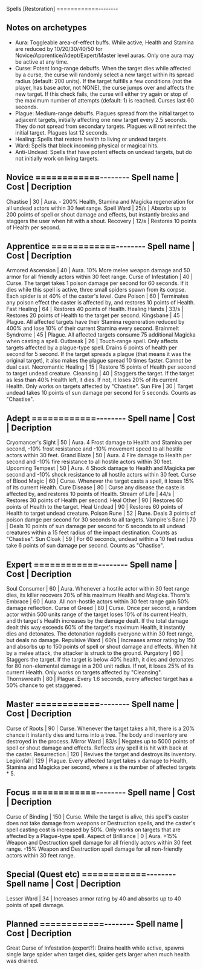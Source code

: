 Spells [Restoration]
============--------

Notes on archetypes
--------------------

- Aura: 		Toggleable area-of-effect buffs. While active, Health and Stamina are reduced by 10/20/30/40/50 for Novice/Apprentice/Adept/Expert/Master level auras. Only one aura may be active at any time.
- Curse:		Potent long-range debuffs. When the target dies while affected by a curse, the curse will randomly select a new target within its spread radius (default: 200 units). If the target fulfills a few conditions (not the player, has base actor, not NONE), the curse jumps over and affects the new target. If this check fails, the curse will either try again or stop of the maximum number of attempts (default: 1) is reached. Curses last 60 seconds.
- Plague: 		Medium-range debuffs. Plagues spread from the initial target to adjacent targets, initially affecting one new target every 2.5 seconds. They do not spread from secondary targets. Plagues will not reinfect the initial target. Plagues last 12 seconds.
- Healing:		Spells that restore health to living or undead targets.
- Ward:			Spells that block incoming physical or magical hits.
- Anti-Undead:	Spells that have potent effects on undead targets, but do not initially work on living targets.

Novice
============--------
Spell name 		|	Cost	|	Decription
------------------------------------------
Chastise		| 30		| Aura. - 200% Health, Stamina and Magicka regeneration for all undead actors within 30 feet range. 
Spell Ward		| 25/s		| Absorbs up to 200 points of spell or shout damage and effects, but instantly breaks and staggers the user when hit with a shout.
Recovery		| 12/s		| Restores 10 points of Health per second.


Apprentice
============--------
Spell name 		|	Cost	|	Decription
------------------------------------------
Armored Ascension		| 40	| Aura. 10% More melee weapon damage and 50 armor for all friendly actors within 30 feet range.
Curse of Infestation	| 40	| Curse. The target takes 1 poison damage per second for 60 seconds. If it dies while this spell is active, three small spiders spawn from its corpse. Each spider is at 40% of the caster's level.
Cure Poison				| 60	| Terminates any poison effect the caster is affected by, and restores 10 points of Health.
Fast Healing			| 64	| Restores 40 points of Health.	
Healing Hands			| 33/s	| Restores 20 points of Health to the target per second.
Kingsbane				| 45	| Plague. All affected targets have their Stamina regeneration reduced by 400% and lose 10% of their current Stamina every second.
Brainmelt Syndrome		| 45	| Plague. All affected targets consume 75 additional Magicka when casting a spell.
Outbreak				| 26	| Touch-range spell. Only affects targets affected by a plague-type spell. Drains 6 points of health per second for 5 second. If the target spreads a plague (that means it was the original target), it also makes the plague spread 10 times faster. Cannot be dual cast.
Necromantic Healing		| 15	| Restore 15 points of Health per second to target undead creature.
Cleansing				| 40	| Staggers the target. If the target as less than 40% Health left, it dies. If not, it loses 20% of its current Health. Only works on targets affected by "Chastise".
Sun Fire				| 30	| Target undead takes 10 points of sun damage per second for 5 seconds. Counts as "Chastise".


Adept
============--------
Spell name 		|	Cost	|	Decription
------------------------------------------
Cryomancer's Sight		| 50	| Aura. 4 Frost damage to Health and Stamina per second, -10% frost resistance and -10% movement speed to all hostile actors within 30 feet.
Grand Blaze				| 50	| Aura. 4 Fire damage to Health per second and -10% fire resistance to all hostile actors within 30 feet.
Upcoming Tempest		| 50	| Aura. 4 Shock damage to Health and Magicka per second and -10% shock resistance to all hostile actors within 30 feet.
Curse of Blood Magic	| 60	| Curse. Whenever the target casts a spell, it loses 15% of its current Health.
Cure Disease			| 80	| Curse any disease the caste is affected by, and restores 10 points of Health.
Stream of Life			| 44/s	| Restores 30 points of Health per second.
Heal Other				| 90	| Restores 60 points of Health to the target.
Heal Undead				| 90	| Restores 60 points of Health to target undead creature.
Poison Rune				| 52	| Rune. Deals 3 points of poison damge per second for 30 seconds to all targets. 
Vampire's Bane			| 70	| Deals 10 points of sun damage per second for 6 seconds to all undead creatures within a 15 feet radius of the impact destination. Counts as "Chastise". 
Sun Cloak				| 59	| For 60 seconds, undead within a 10 feet radius take 6 points of sun damage per second. Counts as "Chastise".


Expert
============--------
Spell name 		|	Cost	|	Decription
------------------------------------------
Soul Consumer	| 60		| Aura. Whenever a hostile actor within 30 feet range dies, its killer recovers 20% of his maximum Health and Magicka.
Thorn's Embrace	| 60		| Aura. All non-hostile actors within 30 feet range gain 50% damage reflection.
Curse of Greed	| 80		| Curse. Once per second, a random actor within 500 units range of the target loses 10% of its current Health, and th target's Health increases by the damage dealt. If the total damage dealt this way exceeds 60% of the target's maximum Health, it instantly dies and detonates. The detonation ragdolls everyone within 30 feet range, but deals no damage.
Repulsive Ward	| 60/s		| Increases armor rating by 150 and absorbs up to 150 points of spell or shout damage and effects. When hit by a melee attack, the attacker is struck to the ground.
Purgatory		| 60		| Staggers the target. If the target is below 40% health, it dies and detonates for 80 non-elemental damage in a 200 unit radius. If not, it loses 25% of its current Health. Only works on targets affected by "Cleansing".
Thornswreath	| 80		| Plague. Every 1.6 seconds, every affected target has a 50% chance to get staggered.


Master
============--------
Spell name 		|	Cost	|	Decription
------------------------------------------
Curse of Roots	| 90		| Curse. Whenever the target takes a hit, there is a 20% chance it instantly dies and turns into a tree. The body and inventory are destroyed in the process.
Mirror Ward		| 83/s		| Negates up to 5000 points of spell or shout damage and effects. Reflects any spell it is hit with back at the caster.
Resurrection	| 120		| Revives the target and destroys its inventory.
Legionfall		| 129		| Plague. Every affected target takes x damage to Health, Stamina and Magicka per second, where x is the number of affected targets * 5. 


Focus
============--------
Spell name 		|	Cost	|	Decription
------------------------------------------
Curse of Binding		| 150	| Curse. While the target is alive, this spell's caster does not take damage from weapons or Destruction spells, and the caster's spell casting cost is increased by 50%. Only works on targets that are affected by a Plague-type spell.
Aspect of Brilliance	| 0 	| Aura. +15% Weapon and Destruction spell damage for all friendly actors within 30 feet range. -15% Weapon and Destruction spell damage for all non-friendly actors within 30 feet range.


Special (Quest etc)
============--------
Spell name 		|	Cost	|	Decription
------------------------------------------
Lesser Ward		| 34		| Increases armor rating by 40 and absorbs up to 40 points of spell damage.


Planned
============--------
Spell name 		|	Cost	|	Decription
------------------------------------------
Great Curse of Infestation (expert?): Drains health while active, spawns single large spider when target dies, spider gets larger when much health was drained.